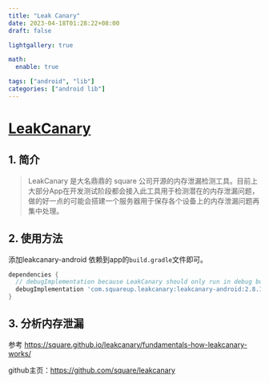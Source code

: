 ```yaml
---
title: "Leak Canary"
date: 2023-04-18T01:28:22+08:00
draft: false

lightgallery: true

math:
  enable: true

tags: ["android", "lib"]
categories: ["android lib"]
---
```


# [LeakCanary](https://square.github.io/leakcanary)

## 1. 简介
>LeakCanary 是大名鼎鼎的 square 公司开源的内存泄漏检测工具。目前上大部分App在开发测试阶段都会接入此工具用于检测潜在的内存泄漏问题，做的好一点的可能会搭建一个服务器用于保存各个设备上的内存泄漏问题再集中处理。


## 2. 使用方法
添加leakcanary-android 依赖到app的`build.gradle`文件即可。
```groovy
dependencies {
  // debugImplementation because LeakCanary should only run in debug builds.
  debugImplementation 'com.squareup.leakcanary:leakcanary-android:2.8.1'
}
```

## 3. 分析内存泄漏
参考 https://square.github.io/leakcanary/fundamentals-how-leakcanary-works/

github主页：https://github.com/square/leakcanary